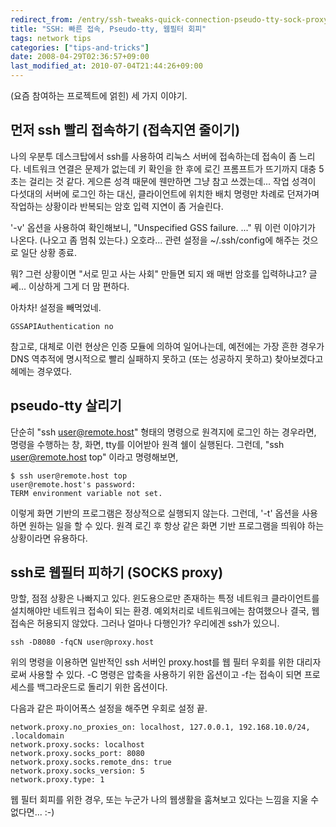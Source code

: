 ```yaml
---
redirect_from: /entry/ssh-tweaks-quick-connection-pseudo-tty-sock-proxy/
title: "SSH: 빠른 접속, Pseudo-tty, 웹필터 회피"
tags: network tips
categories: ["tips-and-tricks"]
date: 2008-04-29T02:36:57+09:00
last_modified_at: 2010-07-04T21:44:26+09:00
---
```

(요즘 참여하는 프로젝트에 얽힌) 세 가지 이야기.

## 먼저 ssh 빨리 접속하기 (접속지연 줄이기)

나의 우분투 데스크탑에서 ssh를 사용하여 리눅스 서버에 접속하는데 접속이
좀 느리다. 네트워크 연결은 문제가 없는데 키 확인을 한 후에 로긴 프롬프트가
뜨기까지 대충 5초는 걸리는 것 같다. 게으른 성격 때문에 웬만하면 그냥 참고
쓰겠는데... 작업 성격이 다섯대의 서버에 로그인 하는 대신, 클라이언트에
위치한 배치 명령만 차례로 던져가며 작업하는 상황이라 반복되는 암호 입력
지연이 좀 거슬린다.

'-v' 옵션을 사용하여 확인해보니, "Unspecified GSS failure. ..." 뭐 이런
이야기가 나온다. (나오고 좀 멈춰 있는다.) 오호라... 관련 설정을
~/.ssh/config에 해주는 것으로 일단 상황 종료.

뭐? 그런 상황이면 "서로 믿고 사는 사회" 만들면 되지 왜 매번 암호를
입력하냐고? 글쎄... 이상하게 그게 더 맘 편하다.

아차차! 설정을 빼먹었네.

```console
GSSAPIAuthentication no
```

참고로, 대체로 이런 현상은 인증 모듈에 의하여 일어나는데, 예전에는 가장
흔한 경우가 DNS 역추적에 명시적으로 빨리 실패하지 못하고 (또는 성공하지
못하고) 찾아보겠다고 헤메는 경우였다.

## pseudo-tty 살리기

단순히 "ssh user@remote.host" 형태의 명령으로 원격지에 로그인 하는 경우라면,
명령을 수행하는 창, 화면, tty를 이어받아 원격 쉘이 실행된다. 그런데,
"ssh user@remote.host top" 이라고 명령해보면,

```console
$ ssh user@remote.host top
user@remote.host's password: 
TERM environment variable not set.
```

이렇게 화면 기반의 프로그램은 정상적으로 실행되지 않는다. 그런데, '-t'
옵션을 사용하면 원하는 일을 할 수 있다. 원격 로긴 후 항상 같은 화면 기반
프로그램을 띄워야 하는 상황이라면 유용하다.

## ssh로 웹필터 피하기 (SOCKS proxy)

망할, 점점 상황은 나빠지고 있다. 윈도용으로만 존재하는 특정 네트워크
클라이언트를 설치해야만 네트워크 접속이 되는 환경. 예외처리로 네트워크에는
참여했으나 결국, 웹 접속은 허용되지 않았다. 그러나 얼마나 다행인가?
우리에겐 ssh가 있으니.

```console
ssh -D8080 -fqCN user@proxy.host
```

위의 명령을 이용하면 일반적인 ssh 서버인 proxy.host를 웹 필터 우회를 위한
대리자로써 사용할 수 있다. -C 명령은 압축을 사용하기 위한 옵션이고 -f는
접속이 되면 프로세스를 백그라운드로 돌리기 위한 옵션이다.

다음과 같은 파이어폭스 설정을 해주면 우회로 설정 끝.

```console
network.proxy.no_proxies_on: localhost, 127.0.0.1, 192.168.10.0/24, .localdomain
network.proxy.socks: localhost  
network.proxy.socks_port: 8080  
network.proxy.socks.remote_dns: true  
network.proxy.socks_version: 5  
network.proxy.type: 1
```

웹 필터 회피를 위한 경우, 또는 누군가 나의 웹생활을 훔쳐보고 있다는 느낌을
지울 수 없다면... :-)

